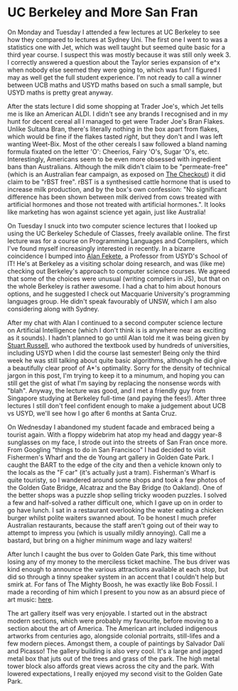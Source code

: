 UC Berkeley and More San Fran
====

On Monday and Tuesday I attended a few lectures at UC Berkeley to see how they compared to lectures at Sydney Uni. The first one I went to was a statistics one with Jet, which was well taught but seemed quite basic for a third year course. I suspect this was mostly because it was still only week 3. I correctly answered a question about the Taylor series expansion of e^x when nobody else seemed they were going to, which was fun! I figured I may as well get the full student experience. I'm not ready to call a winner between UCB maths and USYD maths based on such a small sample, but USYD maths is pretty great anyway.

After the stats lecture I did some shopping at Trader Joe's, which Jet tells me is like an American ALDI. I didn't see any brands I recognised and in my hunt for decent cereal all I managed to get were Trader Joe's Bran Flakes. Unlike Sultana Bran, there's literally nothing in the box apart from flakes, which would be fine if the flakes tasted *right*, but they don't and I was left wanting Weet-Bix. Most of the other cereals I saw followed a bland naming formula fixated on the letter 'O': Cheerios, Fairy 'O's, Sugar 'O's, etc. Interestingly, Americans seem to be even more obsessed with ingredient bans than Australians. Although the milk didn't claim to be "permeate-free" (which is an Australian fear campaign, as exposed on [The Checkout][the-checkout]) it did claim to be "rBST free". rBST is a synthesised cattle hormone that is used to increase milk production, and by the box's own confession: "No significant difference has been shown between milk derived from cows treated with artificial hormones and those not treated with artificial hormones.". It looks like marketing has won against science yet again, just like Australia!

On Tuesday I snuck into two computer science lectures that I looked up using the UC Berkeley Schedule of Classes, freely available online. The first lecture was for a course on Programming Languages and Compilers, which I've found myself increasingly interested in recently. In a bizarre coincidence I bumped into [Alan Fekete][fekete], a Professor from USYD's School of IT! He's at Berkeley as a visiting scholar doing research, and was (like me) checking out Berkeley's approach to computer science courses. We agreed that some of the choices were unusual (writing compilers in JS), but that on the whole Berkeley is rather awesome. I had a chat to him about honours options, and he suggested I check out Macquarie University's programming languages group. He didn't speak favourably of UNSW, which I am also considering along with Sydney.

After my chat with Alan I continued to a second computer science lecture on Artificial Intelligence (which I don't think is is anywhere near as exciting as it sounds). I hadn't planned to go until Alan told me it was being given by [Stuart Russell][russell], who authored the textbook used by hundreds of universities, including USYD when I did the course last semester! Being only the third week he was still talking about quite basic algorithms, although he did give a beautifully clear proof of A\*'s optimality. Sorry for the density of technical jargon in this post, I'm trying to keep it to a minumum, and hoping you can still get the gist of what I'm saying by replacing the nonsense words with "blah". Anyway, the lecture was good, and I met a friendly guy from Singapore studying at Berkeley full-time (and paying the fees!). After three lectures I still don't feel confident enough to make a judgement about UCB vs USYD, we'll see how I go after 6 months at Santa Cruz.

On Wednesday I abandoned my student facade and embraced being a tourist again. With a floppy widebrim hat atop my head and daggy year-8 sunglasses on my face, I strode out into the streets of San Fran once more. From Googling "things to do in San Francisco" I had decided to visit Fishermen's Wharf and the de Young art gallery in Golden Gate Park. I caught the BART to the edge of the city and then a vehicle known only to the locals as the "F car" (it's actually just a tram). Fisherman's Wharf is quite touristy, so I wandered around some shops and took a few photos of the Golden Gate Bridge, Alcatraz and the Bay Bridge (to Oakland). One of the better shops was a puzzle shop selling tricky wooden puzzles. I solved a few and half-solved a rather difficult one, which I gave up on in order to go have lunch. I sat in a restaurant overlooking the water eating a chicken burger whilst polite waiters swanned about. To be honest I much prefer Australian restaurants, because the staff aren't going out of their way to attempt to impress you (which is usually mildly annoying). Call me a bastard, but bring on a higher minimum wage and lazy waiters!

After lunch I caught the bus over to Golden Gate Park, this time without losing any of my money to the merciless ticket machine. The bus driver was kind enough to announce the various attractions available at each stop, but did so through a tinny speaker system in an accent that I couldn't help but smirk at. For fans of The Mighty Boosh, he was exactly like Bob Fossil. I made a recording of him which I present to you now as an absurd piece of art music: [here][fossil].

The art gallery itself was very enjoyable. I started out in the abstract modern sections, which were probably my favourite, before moving to a section about the art of America. The American art included indigenous artworks from centuries ago, alongside colonial portraits, still-lifes and a few modern pieces. Amongst them, a couple of paintings by Salvador Dalí and Picasso! The gallery building is also very cool. It's a large and jagged metal box that juts out of the trees and grass of the park. The high metal tower block also affords great views across the city and the park. With lowered expectations, I really enjoyed my second visit to the Golden Gate Park.

[the-checkout]: http://youtu.be/Dmt7OqHix-g
[fekete]: http://sydney.edu.au/engineering/it/~fekete/
[russell]: http://en.wikipedia.org/wiki/Stuart_J._Russell
[fossil]: https://soundcloud.com/michaelsproul/bob-fossil-in-san-francisco
